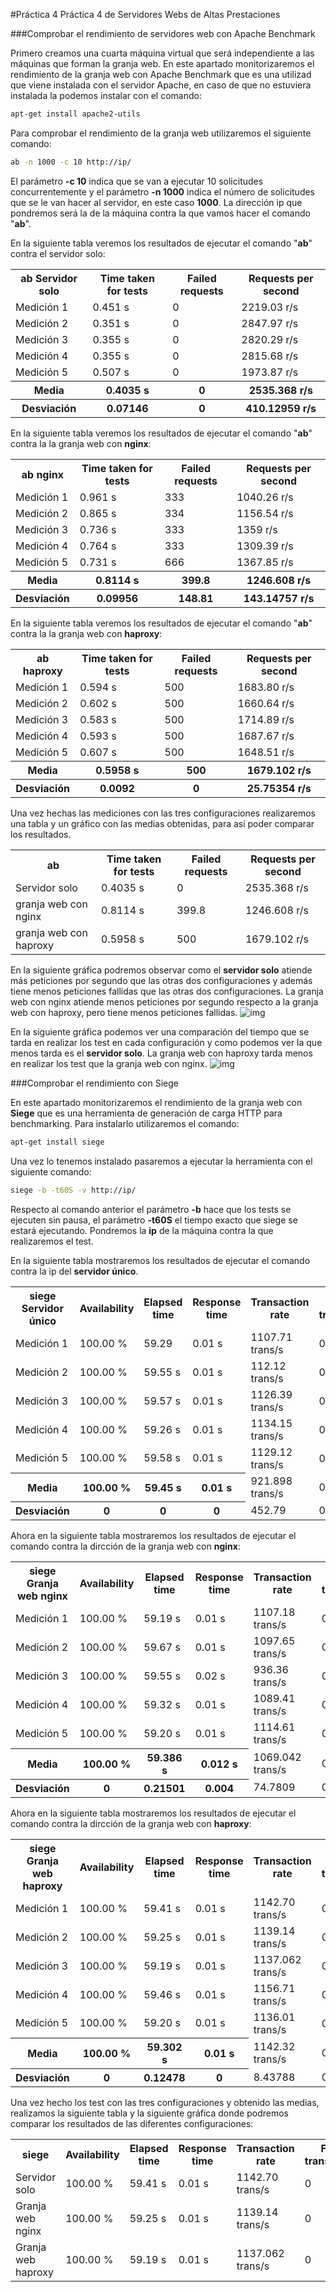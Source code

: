 #Práctica 4
Práctica 4 de Servidores Webs de Altas Prestaciones

###Comprobar el rendimiento de servidores web con Apache Benchmark

Primero creamos una cuarta máquina virtual que será independiente a las máquinas que forman la granja web.
En este apartado monitorizaremos el rendimiento de la granja web con Apache Benchmark que es una utilizad que viene instalada con el servidor Apache, en caso de que no estuviera instalada la podemos instalar con el comando:
```sh
apt-get install apache2-utils
```
Para comprobar el rendimiento de la granja web utilizaremos el siguiente comando:
```sh
ab -n 1000 -c 10 http://ip/
```
El parámetro **-c 10** indica que se van a ejecutar 10 solicitudes concurrentemente y el parámetro **-n 1000** indica el número de solicitudes que se le van hacer al servidor, en este caso **1000**.
La dirección ip que pondremos será la de la máquina contra la que vamos hacer el comando "**ab**".

En la siguiente tabla veremos los resultados de ejecutar el comando "**ab**" contra el servidor solo:


<table style="width:100%">
  <tr>
    <th>ab  
    Servidor solo</th>
    <th>Time taken for tests</th>
    <th>Failed requests</th>
    <th>Requests per second</th>
  </tr>
  <tr>
    <td>Medición 1</td>
    <td>0.451 s</td>		
    <td>0</td>
    <td>2219.03 r/s</td>
  </tr>
    <td>Medición 2</td>
      <td>0.351 s</td>
      <td>0</td>
      <td>2847.97 r/s</td>
  </tr>
    <td>Medición 3</td>
    <td>0.355 s</td>	
    <td>0</td>
    <td>2820.29 r/s</td>
  </tr>
  </tr>
    <td>Medición 4</td>
    <td>0.355 s</td>
    <td>0</td>
    <td>2815.68 r/s</td>
  </tr>
  </tr>
    <td>Medición 5</td>
    <td>0.507 s</td>
    <td>0</td>
    <td>1973.87 r/s</td>
  </tr>
  </tr>
    <th>Media</th>
    <th>0.4035 s</th>	
    <th>0</th>
    <th>2535.368 r/s</th>
  </tr>
  </tr>
    <th>Desviación</th>
    <th>0.07146</th>
    <th>0</th>
    <th>410.12959 r/s</th>
  </tr>
</table>  

En la siguiente tabla veremos los resultados de ejecutar el comando "**ab**" contra la la granja web con **nginx**:


<table style="width:100%">
  <tr>
    <th>ab  
    nginx</th>
    <th>Time taken for tests</th>
    <th>Failed requests</th>
    <th>Requests per second</th>
  </tr>
  <tr>
    <td>Medición 1</td>
    <td>0.961 s</td>		
    <td>333</td>
    <td>1040.26 r/s</td>
  </tr>
    <td>Medición 2</td>
      <td>0.865 s</td>
      <td>334</td>
      <td>1156.54 r/s</td>
  </tr>
    <td>Medición 3</td>
    <td>0.736 s</td>	
    <td>333</td>
    <td>1359 r/s</td>
  </tr>
  </tr>
    <td>Medición 4</td>
    <td>0.764 s</td>
    <td>333</td>
    <td>1309.39 r/s</td>
  </tr>
  </tr>
    <td>Medición 5</td>
    <td>0.731 s</td>
    <td>666</td>
    <td>1367.85 r/s</td>
  </tr>
  </tr>
    <th>Media</th>
    <th>0.8114 s</th>	
    <th>399.8</th>
    <th>1246.608 r/s</th>
  </tr>
  </tr>
    <th>Desviación</th>
    <th>0.09956</th>
    <th>148.81</th>
    <th>143.14757 r/s</th>
  </tr>
</table>

En la siguiente tabla veremos los resultados de ejecutar el comando "**ab**" contra la la granja web con **haproxy**:


<table style="width:100%">
  <tr>
    <th>ab  
    haproxy</th>
    <th>Time taken for tests</th>
    <th>Failed requests</th>
    <th>Requests per second</th>
  </tr>
  <tr>
    <td>Medición 1</td>
    <td>0.594 s</td>		
    <td>500</td>
    <td>1683.80 r/s</td>
  </tr>
    <td>Medición 2</td>
      <td>0.602 s</td>
      <td>500</td>
      <td>1660.64 r/s</td>
  </tr>
    <td>Medición 3</td>
    <td>0.583 s</td>	
    <td>500</td>
    <td>1714.89 r/s</td>
  </tr>
  </tr>
    <td>Medición 4</td>
    <td>0.593 s</td>
    <td>500</td>
    <td>1687.67 r/s</td>
  </tr>
  </tr>
    <td>Medición 5</td>
    <td>0.607 s</td>
    <td>500</td>
    <td>1648.51 r/s</td>
  </tr>
  </tr>
    <th>Media</th>
    <th>0.5958 s</th>	
    <th>500</th>
    <th>1679.102 r/s</th>
  </tr>
  </tr>
    <th>Desviación</th>
    <th>0.0092</th>
    <th>0</th>
    <th>25.75354 r/s</th>
  </tr>
</table>


Una vez hechas las mediciones con las tres configuraciones realizaremos una tabla y un gráfico con las medias obtenidas, para así poder comparar los resultados.  
<table style="width:100%">
  <tr>
    <th>ab</th>
    <th>Time taken for tests</th>
    <th>Failed requests</th>
    <th>Requests per second</th>
  </tr>
  <tr>
    <td>Servidor solo</td>
    <td>0.4035 s</td>		
    <td>0</td>
    <td>2535.368 r/s</td>
  </tr>
    <td>granja web con nginx</td>
      <td>0.8114 s</td>
      <td>399.8</td>
      <td>1246.608 r/s</td>
  </tr>
    <td> granja web con haproxy</td>
    <td>0.5958 s</td>	
    <td>500</td>
    <td>1679.102 r/s</td>
</table>


En la siguiente gráfica podremos observar como el **servidor solo** atiende más peticiones por segundo que las otras dos configuraciones y además tiene menos peticiones fallidas que las otras dos configuraciones. La granja web con nginx atiende menos peticiones por segundo respecto a la granja web con haproxy, pero tiene menos peticiones fallidas.
![img](https://github.com/manuelalonsobraojos/swap1516/blob/master/practicas/practica4/capturas/grafica1.PNG)

En la siguiente gráfica podemos ver una comparación del tiempo que se tarda en realizar los test en cada configuración y como podemos ver la que menos tarda es el **servidor solo**. La granja web con haproxy tarda menos en realizar los test que la granja web con nginx.
![img](https://github.com/manuelalonsobraojos/swap1516/blob/master/practicas/practica4/capturas/grafica2.PNG)



###Comprobar el rendimiento con Siege

En este apartado monitorizaremos el rendimiento de la granja web con **Siege** que es una herramienta de generación de carga HTTP para benchmarking. Para instalarlo utilizaremos el comando:
```sh
apt-get install siege
```
Una vez lo tenemos instalado pasaremos a ejecutar la herramienta con el siguiente comando:
```sh
siege -b -t60S -v http://ip/
```
Respecto al comando anterior el parámetro **-b** hace que los tests se ejecuten sin pausa, el parámetro **-t60S** el tiempo exacto que siege se estará ejecutando. Pondremos la **ip** de la máquina contra la que realizaremos el test.

En la siguiente tabla mostraremos los resultados de ejecutar el comando contra la ip del **servidor único**.


<table style="width:100%">
  <tr>
    <th>siege  
    Servidor único</th>
    <th>Availability</th>
    <th>Elapsed time</th>
    <th>Response time</th>
    <th>Transaction rate</th>
    <th>Failed transactions</th>
    <th>Longest transaction</th>
  </tr>
  <tr>
    <td>Medición 1</td>
    <td>100.00 %</td>		
    <td>59.29</td>
    <td>0.01 s</td>
    <td>1107.71 trans/s</td>		
    <td>0.42</td>
    <td>0.00</td>
  </tr>
    <td>Medición 2</td>
      <td>100.00 %</td>
      <td>59.55 s</td>
      <td>0.01 s</td>
      <td>112.12 trans/s</td>		
      <td>0</td>
      <td>0.34</td>
  </tr>
    <td>Medición 3</td>
    <td>100.00 %</td>	
    <td>59.57 s</td>
    <td>0.01 s</td>
    <td>1126.39 trans/s</td>		
    <td>0</td>
    <td>0.36</td>
  </tr>
  </tr>
    <td>Medición 4</td>
    <td>100.00 %</td>
    <td>59.26 s</td>
    <td>0.01 s</td>
    <td>1134.15 trans/s</td>		
    <td>0</td>
    <td>0.41</td>
  </tr>
  </tr>
    <td>Medición 5</td>
    <td>100.00 %</td>
    <td>59.58 s</td>
    <td>0.01 s</td>
    <td>1129.12 trans/s</td>		
    <td>0</td>
    <td>0.33</td>
  </tr>
  </tr>
    <th>Media</th>
    <th>100.00 %</th>	
    <th>59.45 s</th>
    <th>0.01 s</th>
    <td>921.898 trans/s</td>		
    <td>0.084</td>
    <td>0.288</td>
  </tr>
  </tr>
    <th>Desviación</th>
    <th>0</th>
    <th>0 </th>
    <th>0</th>
    <td>452.79</td>		
    <td>0.1878</td>
    <td>0.16392</td>
  </tr>
</table>

Ahora en la siguiente tabla mostraremos los resultados de ejecutar el comando contra la dircción de la granja web con **nginx**:

<table style="width:100%">
  <tr>
    <th>siege  
    Granja web nginx</th>
    <th>Availability</th>
    <th>Elapsed time</th>
    <th>Response time</th>
    <th>Transaction rate</th>
    <th>Failed transactions</th>
    <th>Longest transaction</th>
  </tr>
  <tr>
    <td>Medición 1</td>
    <td>100.00 %</td>		
    <td>59.19 s</td>
    <td>0.01 s</td>
    <td>1107.18 trans/s</td>		
    <td>0</td>
    <td>0.29</td>
  </tr>
    <td>Medición 2</td>
      <td>100.00 %</td>
      <td>59.67 s</td>
      <td>0.01 s</td>
      <td>1097.65 trans/s</td>		
      <td>0</td>
      <td>0.34</td>
  </tr>
    <td>Medición 3</td>
    <td>100.00 %</td>	
    <td>59.55 s</td>
    <td>0.02 s</td>
    <td>936.36 trans/s</td>		
    <td>0</td>
    <td>0.79</td>
  </tr>
  </tr>
    <td>Medición 4</td>
    <td>100.00 %</td>
    <td>59.32 s</td>
    <td>0.01 s</td>
    <td>1089.41 trans/s</td>		
    <td>0</td>
    <td>0.37</td>
  </tr>
  </tr>
    <td>Medición 5</td>
    <td>100.00 %</td>
    <td>59.20 s</td>
    <td>0.01 s</td>
    <td>1114.61 trans/s</td>		
    <td>0</td>
    <td>0.40</td>
  </tr>
  </tr>
    <th>Media</th>
    <th>100.00 %</th>	
    <th>59.386 s</th>
    <th>0.012 s</th>
    <td>1069.042 trans/s</td>		
    <td>0.0</td>
    <td>0.438</td>
  </tr>
  </tr>
    <th>Desviación</th>
    <th>0</th>
    <th>0.21501 </th>
    <th>0.004</th>
    <td>74.7809</td>		
    <td>0</td>
    <td>0.2009</td>
  </tr>
</table>

Ahora en la siguiente tabla mostraremos los resultados de ejecutar el comando contra la dircción de la granja web con **haproxy**:

<table style="width:100%">
  <tr>
    <th>siege  
    Granja web haproxy</th>
    <th>Availability</th>
    <th>Elapsed time</th>
    <th>Response time</th>
    <th>Transaction rate</th>
    <th>Failed transactions</th>
    <th>Longest transaction</th>
  </tr>
  <tr>
    <td>Medición 1</td>
    <td>100.00 %</td>		
    <td>59.41 s</td>
    <td>0.01 s</td>
    <td>1142.70 trans/s</td>		
    <td>0</td>
    <td>0.45</td>
  </tr>
    <td>Medición 2</td>
      <td>100.00 %</td>
      <td>59.25 s</td>
      <td>0.01 s</td>
      <td>1139.14 trans/s</td>		
      <td>0</td>
      <td>0.31</td>
  </tr>
    <td>Medición 3</td>
    <td>100.00 %</td>	
    <td>59.19 s</td>
    <td>0.01 s</td>
    <td>1137.062 trans/s</td>		
    <td>0</td>
    <td>0.38</td>
  </tr>
  </tr>
    <td>Medición 4</td>
    <td>100.00 %</td>
    <td>59.46 s</td>
    <td>0.01 s</td>
    <td>1156.71 trans/s</td>		
    <td>0</td>
    <td>0.40</td>
  </tr>
  </tr>
    <td>Medición 5</td>
    <td>100.00 %</td>
    <td>59.20 s</td>
    <td>0.01 s</td>
    <td>1136.01 trans/s</td>		
    <td>0</td>
    <td>0.44</td>
  </tr>
  </tr>
    <th>Media</th>
    <th>100.00 %</th>	
    <th>59.302 s</th>
    <th>0.01 s</th>
    <td>1142.32 trans/s</td>		
    <td>0.0</td>
    <td>0.396</td>
  </tr>
  </tr>
    <th>Desviación</th>
    <th>0</th>
    <th>0.12478 </th>
    <th>0</th>
    <td>8.43788</td>		
    <td>0</td>
    <td>0.05595</td>
  </tr>
</table>

Una vez hecho los test con las tres configuraciones y obtenido las medias, realizamos la siguiente tabla y la siguiente gráfica donde podremos comparar los resultados de las diferentes configuraciones:

<table style="width:100%">
  <tr>
    <th>siege</th>
    <th>Availability</th>
    <th>Elapsed time</th>
    <th>Response time</th>
    <th>Transaction rate</th>
    <th>Failed transactions</th>
    <th>Longest transaction</th>
  </tr>
  <tr>
    <td>Servidor solo</td>
    <td>100.00 %</td>		
    <td>59.41 s</td>
    <td>0.01 s</td>
    <td>1142.70 trans/s</td>		
    <td>0</td>
    <td>0.45</td>
  </tr>
    <td>Granja web nginx</td>
      <td>100.00 %</td>
      <td>59.25 s</td>
      <td>0.01 s</td>
      <td>1139.14 trans/s</td>		
      <td>0</td>
      <td>0.31</td>
  </tr>
    <td>Granja web haproxy</td>
    <td>100.00 %</td>	
    <td>59.19 s</td>
    <td>0.01 s</td>
    <td>1137.062 trans/s</td>		
    <td>0</td>
    <td>0.38</td>
  </tr>
</table>
